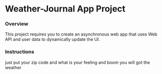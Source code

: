 # Weather-Journal App Project
### Overview
This project requires you to create an asynchronous web app that uses Web API and user data to dynamically update the UI.

### Instructions
just put your zip code and what is your feeling and boom you will got the weather

